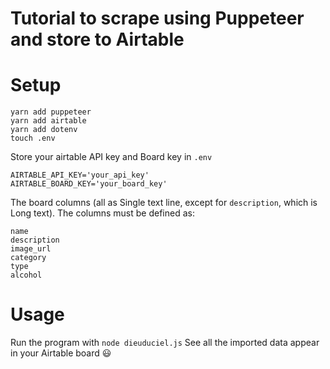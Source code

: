 # Tutorial to scrape using Puppeteer and store to Airtable

# Setup

```
yarn add puppeteer
yarn add airtable
yarn add dotenv
touch .env
```

Store your airtable API key and Board key in `.env`
```
AIRTABLE_API_KEY='your_api_key'
AIRTABLE_BOARD_KEY='your_board_key'
```

The board columns (all as Single text line, except for `description`, which is Long text).
The columns must be defined as:

```
name
description
image_url
category
type
alcohol
```
# Usage

Run the program with `node dieuduciel.js`
See all the imported data appear in your Airtable board 😃
